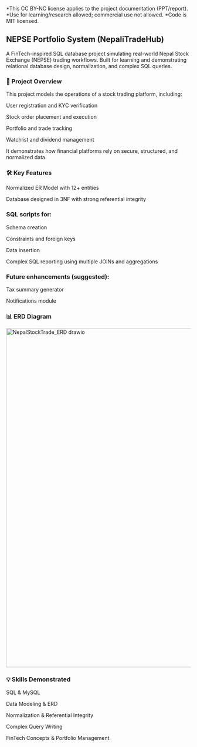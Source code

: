 *This CC BY-NC license applies to the project documentation (PPT/report). 
*Use for learning/research allowed; commercial use not allowed. 
*Code is MIT licensed.


## NEPSE Portfolio System (NepaliTradeHub)

A FinTech-inspired SQL database project simulating real-world Nepal Stock Exchange (NEPSE) trading workflows. Built for learning and demonstrating relational database design, normalization, and complex SQL queries.

### 🚀 Project Overview

This project models the operations of a stock trading platform, including:

User registration and KYC verification

Stock order placement and execution

Portfolio and trade tracking

Watchlist and dividend management

It demonstrates how financial platforms rely on secure, structured, and normalized data.

### 🛠 Key Features

Normalized ER Model with 12+ entities

Database designed in 3NF with strong referential integrity

### SQL scripts for:

Schema creation

Constraints and foreign keys

Data insertion

Complex SQL reporting using multiple JOINs and aggregations

### Future enhancements (suggested):

Tax summary generator

Notifications module

### 📊 ERD Diagram


<img width="1242" height="923" alt="NepalStockTrade_ERD drawio" src="https://github.com/user-attachments/assets/f16efa83-3249-4102-9c9d-3742747a4686" />

### 💡 Skills Demonstrated

SQL & MySQL

Data Modeling & ERD

Normalization & Referential Integrity

Complex Query Writing

FinTech Concepts & Portfolio Management



